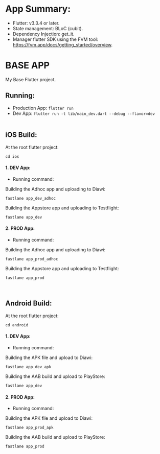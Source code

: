 # App Summary:
- Flutter: v3.3.4 or later.
- State management: BLoC (cubit).
- Dependency Injection: get_it.
- Manager flutter SDK using the FVM tool: https://fvm.app/docs/getting_started/overview.

# BASE APP

My Base Flutter project.

## Running:
- Production App: `flutter run`
- Dev App: `flutter run -t lib/main_dev.dart --debug --flavor=dev`
<br/><br/>

## iOS Build:
At the root flutter project:
```
cd ios
```
#### 1. DEV App:

- Running command:

Building the Adhoc app and uploading to Diawi:
```
fastlane app_dev_adhoc
```
Building the Appstore app and uploading to Testflight:
```
fastlane app_dev
```

#### 2. PROD App:
- Running command:
 
Building the Adhoc app and uploading to Diawi:
```
fastlane app_prod_adhoc
```
Building the Appstore app and uploading to Testflight:
```
fastlane app_prod
```

<br/>

## Android Build:
At the root flutter project:
```
cd android
```
#### 1. DEV App:

- Running command:

Building the APK file and upload to Diawi:
```
fastlane app_dev_apk
```
Building the AAB build and upload to PlayStore:
```
fastlane app_dev
```
#### 2. PROD App:

- Running command:

Building the APK file and upload to Diawi:
```
fastlane app_prod_apk
```
Building the AAB build and upload to PlayStore:
```
fastlane app_prod
```
